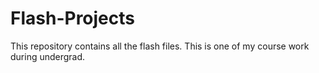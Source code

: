 # Flash-Projects
This repository contains all the flash files. This is one of my course work during undergrad.
